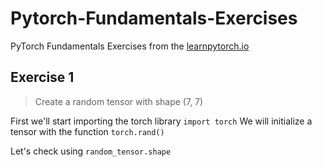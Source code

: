 # Pytorch-Fundamentals-Exercises

PyTorch Fundamentals Exercises from the [learnpytorch.io](learnpytorch.io)

## Exercise 1
> Create a random tensor with shape (7, 7)

First we'll start importing the torch library 
`import torch`
We will initialize a tensor with the function `torch.rand()`

Let's check using `random_tensor.shape`



